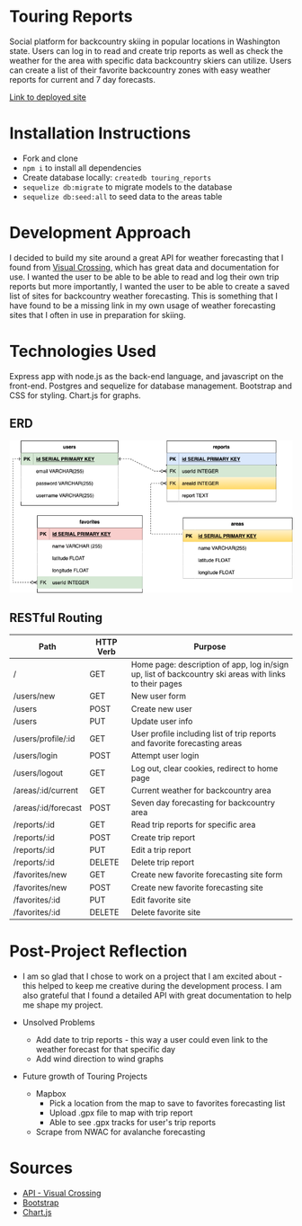 # Touring Reports
Social platform for backcountry skiing in popular locations in Washington state. Users can log in to read and create trip reports as well as check the weather for the area with specific data backcountry skiers can utilize. Users can create a list of their favorite backcountry zones with easy weather reports for current and 7 day forecasts.

[Link to deployed site](https://touring-reports.herokuapp.com/)

# Installation Instructions
* Fork and clone
* `npm i` to install all dependencies
* Create database locally: `createdb touring_reports`
* `sequelize db:migrate` to migrate models to the database
* `sequelize db:seed:all` to seed data to the areas table

# Development Approach
I decided to build my site around a great API for weather forecasting that I found from [Visual Crossing](https://visualcrossing.com/), which has great data and documentation for use. I wanted the user to be able to be able to read and log their own trip reports but more importantly, I wanted the user to be able to create a saved list of sites for backcountry weather forecasting. This is something that I have found to be a missing link in my own usage of weather forecasting sites that I often in use in preparation for skiing.

# Technologies Used
Express app with node.js as the back-end language, and javascript on the front-end. Postgres and sequelize for database management. Bootstrap and CSS for styling. Chart.js for graphs.

## ERD

![an ERD of my project](./ERD.drawio.png)

## RESTful Routing
| Path           | HTTP Verb | Purpose                                                                                                |
|----------------|-----------|--------------------------------------------------------------------------------------------------------|
| /              | GET       | Home page: description of app, log in/sign up, list of backcountry ski areas with links to their pages |
| /users/new     | GET       | New user form                                                                                          |
| /users         | POST      | Create new user                                                                                        |
| /users         | PUT       | Update user info                                                                                       |
| /users/profile/:id | GET       | User profile including list of trip reports and favorite forecasting areas                                   |
| /users/login   | POST      | Attempt user login                                                                                     |
| /users/logout  | GET       | Log out, clear cookies, redirect to home page                                                          |
| /areas/:id/current     | GET       | Current weather for backcountry area                                          |
| /areas/:id/forecast    | POST      | Seven day forecasting for backcountry area                                                              |
| /reports/:id     | GET       | Read trip reports for specific area                                                                   |
| /reports/:id     | POST       | Create trip report                                                                   |
| /reports/:id     | PUT       | Edit a trip report                                                                                     |
| /reports/:id     | DELETE    | Delete trip report                                                                                     |
| /favorites/new     | GET    | Create new favorite forecasting site form                                                               |
| /favorites/new     | POST    | Create new favorite forecasting site                                                                    |
| /favorites/:id     | PUT    | Edit favorite site                                                                   |
| /favorites/:id     | DELETE    | Delete favorite site                                                                   |

# Post-Project Reflection
* I am so glad that I chose to work on a project that I am excited about - this helped to keep me creative during the development process. I am also grateful that I found a detailed API with great documentation to help me shape my project.

* Unsolved Problems
    * Add date to trip reports - this way a user could even link to the weather forecast for that specific day
    * Add wind direction to wind graphs

* Future growth of Touring Projects
    * Mapbox
        * Pick a location from the map to save to favorites forecasting list
        * Upload .gpx file to map with trip report
        * Able to see .gpx tracks for user's trip reports
    * Scrape from NWAC for avalanche forecasting

# Sources
* [API - Visual Crossing](https://visualcrossing.com/)
* [Bootstrap](https://getbootstrap.com/)
* [Chart.js](https://www.chartjs.org/)